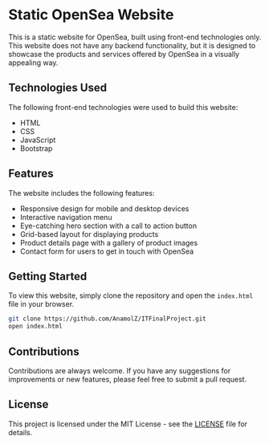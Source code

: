 # Static OpenSea Website

This is a static website for OpenSea, built using front-end technologies only. This website does not have any backend functionality, but it is designed to showcase the products and services offered by OpenSea in a visually appealing way.

## Technologies Used

The following front-end technologies were used to build this website:

- HTML
- CSS
- JavaScript
- Bootstrap

## Features

The website includes the following features:

- Responsive design for mobile and desktop devices
- Interactive navigation menu
- Eye-catching hero section with a call to action button
- Grid-based layout for displaying products
- Product details page with a gallery of product images
- Contact form for users to get in touch with OpenSea

## Getting Started

To view this website, simply clone the repository and open the `index.html` file in your browser. 

```bash
git clone https://github.com/AnamolZ/ITFinalProject.git
open index.html
```

## Contributions

Contributions are always welcome. If you have any suggestions for improvements or new features, please feel free to submit a pull request.

## License

This project is licensed under the MIT License - see the [LICENSE](LICENSE) file for details.
